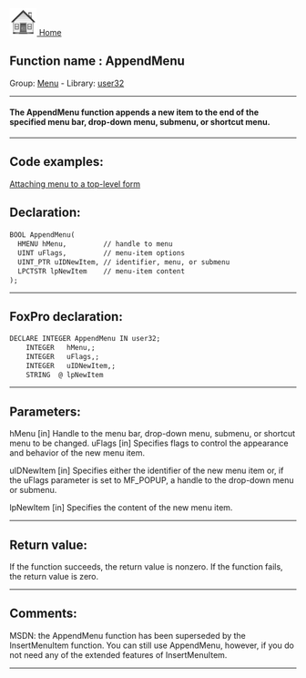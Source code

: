 [<img src="../../images/home.png"> Home ](https://github.com/VFPX/Win32API)  

## Function name : AppendMenu
Group: [Menu](../../functions_group.md#Menu)  -  Library: [user32](../../Libraries.md#user32)  
***  


#### The AppendMenu function appends a new item to the end of the specified menu bar, drop-down menu, submenu, or shortcut menu.
***  


## Code examples:
[Attaching menu to a top-level form](../../samples/sample_208.md)  

## Declaration:
```foxpro  
BOOL AppendMenu(
  HMENU hMenu,         // handle to menu
  UINT uFlags,         // menu-item options
  UINT_PTR uIDNewItem, // identifier, menu, or submenu
  LPCTSTR lpNewItem    // menu-item content
);  
```  
***  


## FoxPro declaration:
```foxpro  
DECLARE INTEGER AppendMenu IN user32;
	INTEGER   hMenu,;
	INTEGER   uFlags,;
	INTEGER   uIDNewItem,;
	STRING  @ lpNewItem  
```  
***  


## Parameters:
hMenu 
[in] Handle to the menu bar, drop-down menu, submenu, or shortcut menu to be changed. 
uFlags 
[in] Specifies flags to control the appearance and behavior of the new menu item. 

uIDNewItem 
[in] Specifies either the identifier of the new menu item or, if the uFlags parameter is set to MF_POPUP, a handle to the drop-down menu or submenu. 

lpNewItem 
[in] Specifies the content of the new menu item.   
***  


## Return value:
If the function succeeds, the return value is nonzero. If the function fails, the return value is zero.   
***  


## Comments:
MSDN: the AppendMenu function has been superseded by the InsertMenuItem function. You can still use AppendMenu, however, if you do not need any of the extended features of InsertMenuItem.  
  
***  


